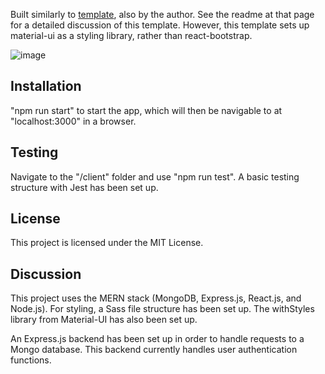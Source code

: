 Built similarly to <a href=https://github.com/Koldenblue/mern-redux-auth-template>template</a>, also by the author. See the readme at that page for a detailed discussion of this template. However, this template sets up material-ui as a styling library, rather than react-bootstrap.

![image](https://user-images.githubusercontent.com/64618290/109214444-b0b5b500-7766-11eb-8639-2bd874d02698.png)

## Installation
"npm run start" to start the app, which will then be navigable to at "localhost:3000" in a browser.

## Testing
Navigate to the "/client" folder and use "npm run test". A basic testing structure with Jest has been set up.

## License
This project is licensed under the MIT License.

## Discussion
This project uses the MERN stack (MongoDB, Express.js, React.js, and Node.js). For styling, a Sass file structure has been set up. The withStyles library from Material-UI has also been set up.

An Express.js backend has been set up in order to handle requests to a Mongo database. This backend currently handles user authentication functions.